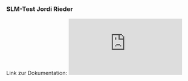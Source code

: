### SLM-Test Jordi Rieder
Link zur Dokumentation: ![beschreibung.pdf](https://github.com/jrieder-tgm/square/beschreibung.pdf)